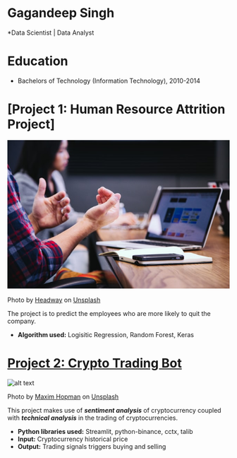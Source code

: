 # Gagandeep Singh
*Data Scientist | Data Analyst

# Education
* Bachelors of Technology (Information Technology), 2010-2014

# [Project 1: Human Resource Attrition Project]
![alt text](headway-5QgIuuBxKwM-unsplash.jpg)

Photo by <a href="https://unsplash.com/@headwayio?utm_source=unsplash&utm_medium=referral&utm_content=creditCopyText">Headway</a> on <a href="https://unsplash.com/s/photos/human-resources?utm_source=unsplash&utm_medium=referral&utm_content=creditCopyText">Unsplash</a>
  
The project is to predict the employees who are more likely to quit the company.
* **Algorithm used:** Logisitic Regression, Random Forest, Keras

# [Project 2: Crypto Trading Bot](http://youtube.com/dataprofessor)
![alt text](maxim-hopman-fiXLQXAhCfk-unsplash.jpg)

Photo by <a href="https://unsplash.com/@nampoh?utm_source=unsplash&utm_medium=referral&utm_content=creditCopyText">Maxim Hopman</a> on <a href="https://unsplash.com/s/photos/cryptocurrency-trading?utm_source=unsplash&utm_medium=referral&utm_content=creditCopyText">Unsplash</a>

This project makes use of ***sentiment analysis*** of cryptocurrency coupled with ***technical analysis*** in the trading of cryptocurrencies.
* **Python libraries used:** Streamlit, python-binance, cctx, talib
* **Input:** Cryptocurrency historical price
* **Output:** Trading signals triggers buying and selling
